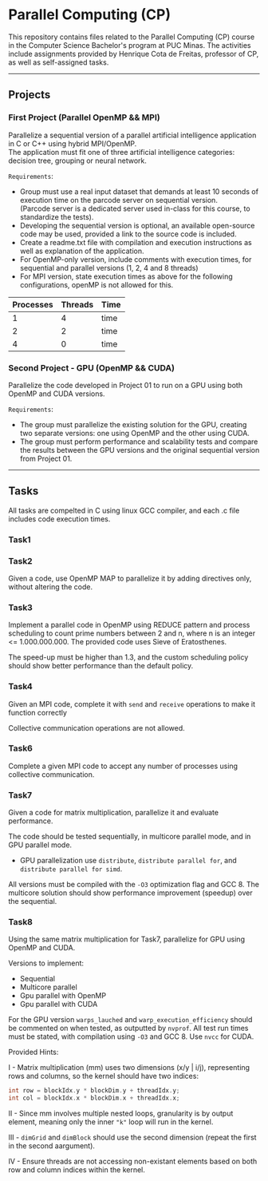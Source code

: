 # Parallel Computing (CP)

This repository contains files related to the Parallel Computing (CP) course in the Computer Science Bachelor's program at PUC Minas. The activities include assignments provided by Henrique Cota de Freitas, professor of CP, as well as self-assigned tasks.

---

## Projects

### First Project (Parallel OpenMP && MPI)

Parallelize a sequential version of a parallel artificial intelligence application in C or C++ using hybrid MPI/OpenMP.  
The application must fit one of three artificial intelligence categories:
decision tree, grouping or neural network.  

`Requirements`:
- Group must use a real input dataset that demands at least 10 seconds of execution time on the parcode server on sequential version.  
(Parcode server is a dedicated server used in-class for this course, to standardize the tests).
- Developing the sequential version is optional, an available open-source code may be used, provided a link to the source code is included.  
- Create a readme.txt file with compilation and execution instructions as well as explanation of the application.  
- For OpenMP-only version, include comments with execution times, for sequential and parallel versions (1, 2, 4 and 8 threads)  
- For MPI version, state execution times as above for the following configurations, openMP is not allowed for this.  
  
| Processes | Threads | Time |
| --- | --- | --- |
| 1 | 4 | time |
| 2 | 2 | time |
| 4 | 0 | time |

### Second Project - GPU (OpenMP && CUDA)

Parallelize the code developed in Project 01 to run on a GPU using both OpenMP and CUDA versions.

`Requirements`:
- The group must parallelize the existing solution for the GPU, creating two separate versions: one using OpenMP and the other using CUDA.  
- The group must perform performance and scalability tests and compare the results between the GPU versions and the original sequential version from Project 01.  

---

## Tasks
All tasks are compelted in C using linux GCC compiler, and each .c file includes code execution times.

### Task1

### Task2
Given a code, use OpenMP MAP to parallelize it by adding directives only, without altering the code.

### Task3
Implement a parallel code in OpenMP using REDUCE pattern and process scheduling to count prime numbers between 2 and n, where n is an integer <= 1.000.000.000. The provided code uses Sieve of Eratosthenes.

The speed-up must be higher than 1.3, and the custom scheduling policy should show better performance than the default policy.

### Task4
Given an MPI code, complete it with `send` and `receive` operations to make it function correctly

Collective communication operations are not allowed.

### Task6
Complete a given MPI code to accept any number of processes using collective communication.

### Task7
Given a code for matrix multiplication, parallelize it and evaluate performance.

The code should be tested sequentially, in multicore parallel mode, and in GPU parallel mode.
- GPU parallelization use `distribute`, `distribute parallel for`, and `distribute parallel for simd`.

All versions must be compiled with the `-O3` optimization flag and GCC 8. The multicore solution should show performance improvement (speedup) over the sequential.

### Task8
Using the same matrix multiplication for Task7, parallelize for GPU using OpenMP and CUDA.

Versions to implement:
- Sequential
- Multicore parallel
- Gpu parallel with OpenMP
- Gpu parallel with CUDA

For the GPU version `warps_lauched` and `warp_execution_efficiency` should be commented on when tested, as outputted by `nvprof`. All test run times must be stated, with compilation using `-O3` and GCC 8. Use `nvcc` for CUDA.

Provided Hints:

I - Matrix multiplication (mm) uses two dimensions (x/y | i/j), representing rows and columns, so the kernel should have two indices:
```C
int row = blockIdx.y * blockDim.y + threadIdx.y;
int col = blockIdx.x * blockDim.x + threadIdx.x;
```
II - Since mm involves multiple nested loops, granularity is by output element, meaning only the inner `"k"` loop will run in the kernel.

III - `dimGrid` and `dimBlock` should use the second dimension (repeat the first in the second aargument).

IV - Ensure threads are not accessing non-existant elements based on both row and column indices within the kernel.
